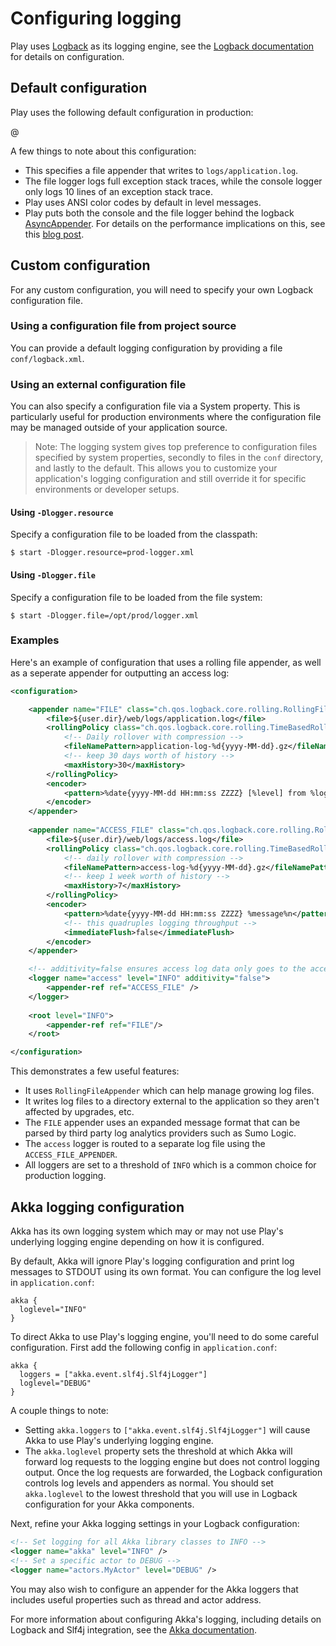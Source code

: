 <!--- Copyright (C) 2009-2015 Typesafe Inc. <http://www.typesafe.com> -->
# Configuring logging

Play uses [Logback](http://logback.qos.ch/) as its logging engine, see the [Logback documentation](http://logback.qos.ch/manual/configuration.html) for details on configuration.

## Default configuration

Play uses the following default configuration in production:

@[](/confs/play/logback-play-default.xml)

A few things to note about this configuration:

* This specifies a file appender that writes to `logs/application.log`.
* The file logger logs full exception stack traces, while the console logger only logs 10 lines of an exception stack trace.
* Play uses ANSI color codes by default in level messages.
* Play puts both the console and the file logger behind the logback [AsyncAppender](http://logback.qos.ch/manual/appenders.html#AsyncAppender).  For details on the performance implications on this, see this [blog post](https://blog.takipi.com/how-to-instantly-improve-your-java-logging-with-7-logback-tweaks/).

## Custom configuration

For any custom configuration, you will need to specify your own Logback configuration file.

### Using a configuration file from project source

You can provide a default logging configuration by providing a file `conf/logback.xml`.

### Using an external configuration file

You can also specify a configuration file via a System property.  This is particularly useful for production environments where the configuration file may be managed outside of your application source.

> Note: The logging system gives top preference to configuration files specified by system properties, secondly to files in the `conf` directory, and lastly to the default. This allows you to customize your application's logging configuration and still override it for specific environments or developer setups.

#### Using `-Dlogger.resource`

Specify a configuration file to be loaded from the classpath:

```
$ start -Dlogger.resource=prod-logger.xml
```

#### Using `-Dlogger.file`

Specify a configuration file to be loaded from the file system:

```
$ start -Dlogger.file=/opt/prod/logger.xml
```

### Examples

Here's an example of configuration that uses a rolling file appender, as well as a seperate appender for outputting an access log:

```xml
<configuration>

    <appender name="FILE" class="ch.qos.logback.core.rolling.RollingFileAppender">
        <file>${user.dir}/web/logs/application.log</file>
        <rollingPolicy class="ch.qos.logback.core.rolling.TimeBasedRollingPolicy">
            <!-- Daily rollover with compression -->
            <fileNamePattern>application-log-%d{yyyy-MM-dd}.gz</fileNamePattern>
            <!-- keep 30 days worth of history -->
            <maxHistory>30</maxHistory>
        </rollingPolicy>
        <encoder>
            <pattern>%date{yyyy-MM-dd HH:mm:ss ZZZZ} [%level] from %logger in %thread - %message%n%xException</pattern>
        </encoder>
    </appender>
    
    <appender name="ACCESS_FILE" class="ch.qos.logback.core.rolling.RollingFileAppender">
        <file>${user.dir}/web/logs/access.log</file>
        <rollingPolicy class="ch.qos.logback.core.rolling.TimeBasedRollingPolicy">
            <!-- daily rollover with compression -->
            <fileNamePattern>access-log-%d{yyyy-MM-dd}.gz</fileNamePattern>
            <!-- keep 1 week worth of history -->
            <maxHistory>7</maxHistory>
        </rollingPolicy>
        <encoder>
            <pattern>%date{yyyy-MM-dd HH:mm:ss ZZZZ} %message%n</pattern>
            <!-- this quadruples logging throughput -->
            <immediateFlush>false</immediateFlush>
        </encoder>
    </appender>

    <!-- additivity=false ensures access log data only goes to the access log -->
    <logger name="access" level="INFO" additivity="false">
        <appender-ref ref="ACCESS_FILE" />
    </logger>
    
    <root level="INFO">
        <appender-ref ref="FILE"/>
    </root>

</configuration>

```

This demonstrates a few useful features:
- It uses `RollingFileAppender` which can help manage growing log files.
- It writes log files to a directory external to the application so they aren't affected by upgrades, etc.
- The `FILE` appender uses an expanded message format that can be parsed by third party log analytics providers such as Sumo Logic.
- The `access` logger is routed to a separate log file using the `ACCESS_FILE_APPENDER`.
- All loggers are set to a threshold of `INFO` which is a common choice for production logging.  

## Akka logging configuration

Akka has its own logging system which may or may not use Play's underlying logging engine depending on how it is configured.

By default, Akka will ignore Play's logging configuration and print log messages to STDOUT using its own format. You can configure the log level in `application.conf`:

```properties
akka {
  loglevel="INFO"
}
```

To direct Akka to use Play's logging engine, you'll need to do some careful configuration. First add the following config in `application.conf`:

```properties
akka {
  loggers = ["akka.event.slf4j.Slf4jLogger"]
  loglevel="DEBUG"
}
```

A couple things to note:

- Setting `akka.loggers` to `["akka.event.slf4j.Slf4jLogger"]` will cause Akka to use Play's underlying logging engine.
- The `akka.loglevel` property sets the threshold at which Akka will forward log requests to the logging engine but does not control logging output. Once the log requests are forwarded, the Logback configuration controls log levels and appenders as normal. You should set `akka.loglevel` to the lowest threshold that you will use in Logback configuration for your Akka components.
 
Next, refine your Akka logging settings in your Logback configuration:

```xml
<!-- Set logging for all Akka library classes to INFO -->
<logger name="akka" level="INFO" />
<!-- Set a specific actor to DEBUG -->
<logger name="actors.MyActor" level="DEBUG" />
```

You may also wish to configure an appender for the Akka loggers that includes useful properties such as thread and actor address.

For more information about configuring Akka's logging, including details on Logback and Slf4j integration, see the [Akka documentation](http://doc.akka.io/docs/akka/current/scala/logging.html).
